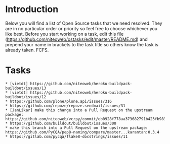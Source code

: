 Introduction
============
Below you will find a list of Open Source tasks that we need resolved. They are in no particular order or priority so feel free to choose whichever you like best. Before you start working on a task, edit this file (https://github.com/niteoweb/ostasks/edit/master/README.md) and prepend your name in brackets to the task title so others know the task is already taken. FCFS.

Tasks
=====

	* [vietdt] https://github.com/niteoweb/heroku-buildpack-buildout/issues/13
	* [vietdt] https://github.com/niteoweb/heroku-buildpack-buildout/issues/12
	* https://github.com/plone/plone.api/issues/316
	* https://github.com/repoze/repoze.sendmail/issues/31
	* [JanLikar] make this change into a Pull Request on the upstream package: https://github.com/niteoweb/vcrpy/commit/eb0928f778aa373682791b423fb9831a8185f37a
	* https://github.com/buildout/buildout/issues/300
	* make this branch into a Pull Request on the upstream package: https://github.com/PyCQA/pep8-naming/compare/master...karantan:0.3.4
	* https://gitlab.com/pycqa/flake8-docstrings/issues/11
